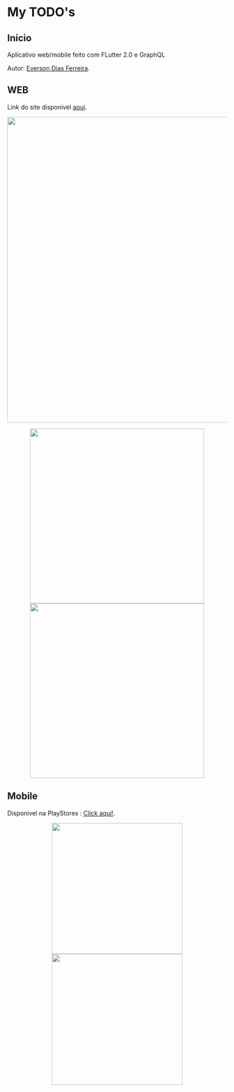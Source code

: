
# My TODO's

## Inicio

<p> Aplicativo web/mobile feito com FLutter 2.0 e GraphQL </p>
<p> Autor: <a href="https://www.linkedin.com/in/everson-dias-ferreira/" target="_blank">Everson Dias Ferreira</a>. </p>

## WEB

Link do site disponivel <a href="https://mytodoappweb.herokuapp.com/#/" target="_blank">aqui</a>.

<p align="center">
  <img src="https://user-images.githubusercontent.com/19561046/112570709-d2c14800-8da3-11eb-84da-ef81b103a34f.png" width="700">
</p>


<p align="center">
  <img src="https://user-images.githubusercontent.com/19561046/112571698-d950bf00-8da5-11eb-9776-8e129beee634.png" width="400">
  
  <img src="https://user-images.githubusercontent.com/19561046/112570612-9aba0500-8da3-11eb-9206-1dbf612b7ec5.png" width="400">
</p>

## Mobile

<p> Disponivel na PlayStores : <a href="https://play.google.com/store/apps/details?id=com.fidjis.my_todo_s" target="_blank">Click aqui!</a>. </p>

<p align="center">
  <img src="https://user-images.githubusercontent.com/19561046/112570672-be7d4b00-8da3-11eb-9ee5-a73db1b04bc4.png" width="300">
  
  <img src="https://user-images.githubusercontent.com/19561046/112570676-c0dfa500-8da3-11eb-926e-04befa6d791f.png" width="300">
</p>

